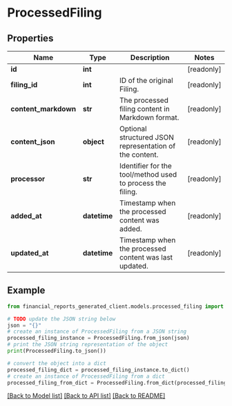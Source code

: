 # ProcessedFiling


## Properties

Name | Type | Description | Notes
------------ | ------------- | ------------- | -------------
**id** | **int** |  | [readonly] 
**filing_id** | **int** | ID of the original Filing. | [readonly] 
**content_markdown** | **str** | The processed filing content in Markdown format. | [readonly] 
**content_json** | **object** | Optional structured JSON representation of the content. | [readonly] 
**processor** | **str** | Identifier for the tool/method used to process the filing. | [readonly] 
**added_at** | **datetime** | Timestamp when the processed content was added. | [readonly] 
**updated_at** | **datetime** | Timestamp when the processed content was last updated. | [readonly] 

## Example

```python
from financial_reports_generated_client.models.processed_filing import ProcessedFiling

# TODO update the JSON string below
json = "{}"
# create an instance of ProcessedFiling from a JSON string
processed_filing_instance = ProcessedFiling.from_json(json)
# print the JSON string representation of the object
print(ProcessedFiling.to_json())

# convert the object into a dict
processed_filing_dict = processed_filing_instance.to_dict()
# create an instance of ProcessedFiling from a dict
processed_filing_from_dict = ProcessedFiling.from_dict(processed_filing_dict)
```
[[Back to Model list]](../README.md#documentation-for-models) [[Back to API list]](../README.md#documentation-for-api-endpoints) [[Back to README]](../README.md)


